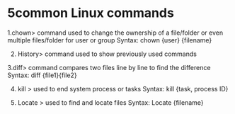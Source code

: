 # 5common Linux commands

1.chown> command used to change the ownership of a file/folder or 
                  even multiple files/folder for user or group Syntax: chown {user} {filename}
                  
2. History> command used to show previously used commands

3.diff> command compares two files line by line to find the difference
                      Syntax: diff {file1}{file2}
                      
4. kill > used to end system process or tasks
                Syntax: kill {task, process ID}
                
5. Locate > used to find and locate files 
                 Syntax: Locate {filename}

